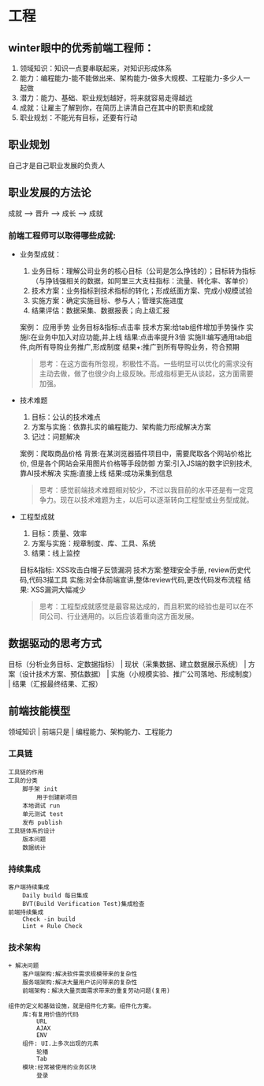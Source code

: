 # 工程

## winter眼中的优秀前端工程师：
1. 领域知识：知识一点要串联起来，对知识形成体系
2. 能力：编程能力-能不能做出来、架构能力-做多大规模、工程能力-多少人一起做
3. 潜力：能力、基础、职业规划越好，将来就容易走得越远
4. 成就：让雇主了解到你，在简历上讲清自己在其中的职责和成就
5. 职业规划：不能光有目标，还要有行动

## 职业规划
自己才是自己职业发展的负责人


## 职业发展的方法论

  成就 --> 晋升 --> 成长 --> 成就

### 前端工程师可以取得哪些成就:
+ 业务型成就：
  1. 业务目标：理解公司业务的核心目标（公司是怎么挣钱的）；目标转为指标（与挣钱强相关的数据，如阿里三大支柱指标：流量、转化率、客单价）
  2. 技术方案：业务指标到技术指标的转化；形成纸面方案、完成小规模试验
  3. 实施方案：确定实施目标、参与人；管理实施进度
  4. 结果评估：数据采集、数据报表；向上级汇报
  
  案例： 应用手势
  业务目标&指标:点击率
  技术方案:给tab组件增加手势操作
  实施I:在业务中加入对应功能,并上线
  结果:点击率提升3倍
  实施II:编写通用tab组件,向所有导购业务推广,形成制度
  结果+:推广到所有导购业务，符合预期

  > 思考：在这方面有所忽视，积极性不高。一些明显可以优化的需求没有主动去做，做了也很少向上级反映。形成指标更无从谈起，这方面需要加强。

+ 技术难题
  1. 目标：公认的技术难点
  2. 方案与实施：依靠扎实的编程能力、架构能力形成解决方案
  3. 记过：问题解决

  案例：爬取商品价格
  背景:在某浏览器插件项目中，需要爬取各个网站价格比价, 但是各个网站会采用图片价格等手段防御
  方案:引入JS端的数字识别技术,靠AI技术解决
  实施:直接上线
  结果:成功采集到信息

  > 思考：感觉前端技术难题相对较少，不过以我目前的水平还是有一定竞争力。现在以技术难题为主，以后可以逐渐转向工程型或业务型成就。

+ 工程型成就
  1. 目标：质量、效率
  2. 方案与实施：规章制度、库、工具、系统
  3. 结果：线上监控

  目标&指标: XSS攻击白帽子反馈漏洞
  技术方案:整理安全手册, review历史代码,代码3描工具
  实施:对全体前端宣讲,整体review代码,更改代码发布流程
  结果: XSS漏洞大幅减少

  > 思考：工程型成就感觉是最容易达成的，而且积累的经验也是可以在不同公司、行业通用的。以后应该着重向这方面发展。

## 数据驱动的思考方式

  目标（分析业务目标、定数据指标）
    |
  现状（采集数据、建立数据展示系统）
    |
  方案（设计技术方案、预估数据）
    |
  实施（小规模实验、推广公司落地、形成制度）
    |
  结果（汇报最终结果、汇报）
  
## 前端技能模型

  领域知识
    |
  前端只是
    |
  编程能力、架构能力、工程能力

### 工具链
	工具链的作用
	工具的分类
		脚手架 init
			用于创建新项目
		本地调试 run
		单元测试 test
		发布 publish
	工具链体系的设计
		版本问题
		数据统计

### 持续集成
	客户端持续集成
		Daily build 每日集成
		BVT(Build Verification Test)集成检查
	前端持续集成
		Check -in build
		Lint + Rule Check

### 技术架构
	+ 解决问题
		客户端架构:解决软件需求规模带来的复杂性
		服务端架构:解决大量用户访问带来的复杂性
		前端架构：解决大量页面需求带来的重复劳动问题(复用)

	组件的定义和基础设施，就是组件化方案。组件化方案。
		库:有复用价值的代码
			URL
			AJAX
			ENV
		组件: UI.上多次出现的元素
			轮播
			Tab
		模块:经常被使用的业务区块
			登录